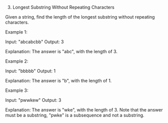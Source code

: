 3. Longest Substring Without Repeating Characters

Given a string, find the length of the longest substring without repeating characters.

Example 1:

Input: "abcabcbb"
Output: 3 

Explanation: The answer is "abc", with the length of 3. 

Example 2:

Input: "bbbbb"
Output: 1

Explanation: The answer is "b", with the length of 1.

Example 3:

Input: "pwwkew"
Output: 3

Explanation: The answer is "wke", with the length of 3. 
             Note that the answer must be a substring, "pwke" is a subsequence and not a substring.
